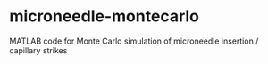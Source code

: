 # microneedle-montecarlo
MATLAB code for Monte Carlo simulation of microneedle insertion / capillary strikes
